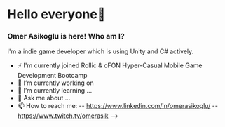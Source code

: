 # Hello everyone👋
### Omer Asikoglu is here! Who am I?
I'm a indie game developer which is using Unity and C# actively.


- ⚡ I'm currently joined Rollic & oFON Hyper-Casual Mobile Game Development Bootcamp
- 🔭 I’m currently working on
- 🌱 I’m currently learning ... 
- 💬 Ask me about ...
- 📫 How to reach me:
-- https://www.linkedin.com/in/omerasikoglu/
-- https://www.twitch.tv/omerasik
-->
